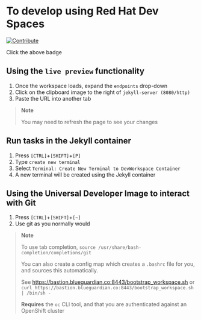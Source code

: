 # To develop using Red Hat Dev Spaces

[![Contribute](https://www.eclipse.org/che/contribute.svg)]("https://workspaces.openshift.com#https://github.com/redhat-na-ssa/rhte-edge-lab-sno")

Click the above badge

## Using the `live preview` functionality
1. Once the workspace loads, expand the `endpoints` drop-down
2. Click on the clipboard image to the right of `jekyll-server (8080/http)`
3. Paste the URL into another tab
> **Note**
>
> You may need to refresh the page to see your changes

## Run tasks in the Jekyll container
1. Press `[CTRL]`+`[SHIFT]`+`[P]`
2. Type `create new terminal`
3. Select `Terminal: Create New Terminal to DevWorkspace Container`
4. A new terminal will be created using the Jekyll container

## Using the Universal Developer Image to interact with Git
1. Press `[CTRL]`+`[SHIFT]`+`[~]`
2. Use git as you normally would
> **Note**
>
> To use tab completion, `source /usr/share/bash-completion/completions/git`
>
> You can also create a config map which creates a `.bashrc` file for you, and sources this automatically.
>
> See https://bastion.blueguardian.co:8443/bootstrap_workspace.sh
> or `curl https://bastion.blueguardian.co:8443/bootstrap_workspace.sh | /bin/sh -`
>
> **Requires** the `oc` CLI tool, and that you are authenticated against an OpenShift cluster